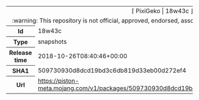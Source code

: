 <html><table>
<tr><td colspan="2" align="center"><img width="0" height="0"><br/>⌈ PixiGeko | 18w43c ⌋<br/><img width="0" height="0"></td></tr>
<tr><td colspan="2" align="center"><img width="0" height="0"><br/>
:warning: This repository is not official, approved, endorsed, associated or connected with Mojang :warning:
<br/><img width="0" height="0"></td></tr>
<tr><th>Id</th><td>18w43c</td></tr>
<tr><th>Type</th><td>snapshots</td></tr>
<tr><th>Release time</th><td>2018-10-26T08:40:46+00:00</td></tr>
<tr><th>SHA1</th><td>509730930d8dcd19bd3c6db819d33eb00d272ef4</td></tr>
<tr><th>Url</th><td><a href="https://piston-meta.mojang.com/v1/packages/509730930d8dcd19bd3c6db819d33eb00d272ef4/18w43c.json">https://piston-meta.mojang.com/v1/packages/509730930d8dcd19bd3c6db819d33eb00d272ef4/18w43c.json</a></td></tr>